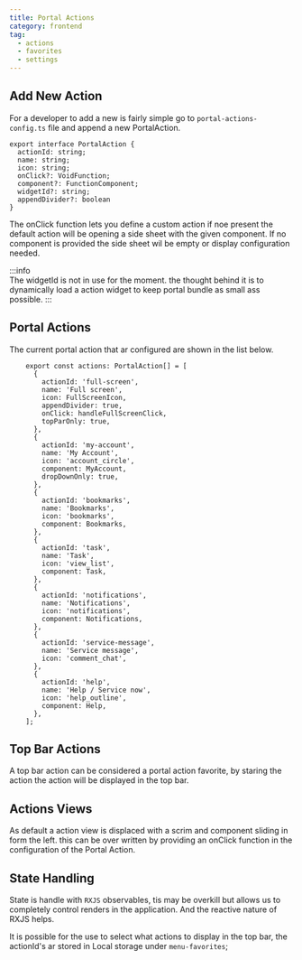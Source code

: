```yaml
---
title: Portal Actions
category: frontend
tag:
  - actions
  - favorites
  - settings
---
```


## Add New Action

For a developer to add a new is fairly simple go to `portal-actions-config.ts` file and append a new PortalAction.

```TS
export interface PortalAction {
  actionId: string;
  name: string;
  icon: string;
  onClick?: VoidFunction;
  component?: FunctionComponent;
  widgetId?: string;
  appendDivider?: boolean
}
```

The onClick function lets you define a custom action if noe present the default action will be
opening a side sheet with the given component. If no component is provided the side sheet wil be
empty or display configuration needed.

:::info  
The widgetId is not in use for the moment. the thought behind it is to dynamically load a action widget to keep portal bundle as small ass possible.
:::

## Portal Actions

The current portal action that ar configured are shown in the list below.

```TS
    export const actions: PortalAction[] = [
      {
        actionId: 'full-screen',
        name: 'Full screen',
        icon: FullScreenIcon,
        appendDivider: true,
        onClick: handleFullScreenClick,
        topParOnly: true,
      },
      {
        actionId: 'my-account',
        name: 'My Account',
        icon: 'account_circle',
        component: MyAccount,
        dropDownOnly: true,
      },
      {
        actionId: 'bookmarks',
        name: 'Bookmarks',
        icon: 'bookmarks',
        component: Bookmarks,
      },
      {
        actionId: 'task',
        name: 'Task',
        icon: 'view_list',
        component: Task,
      },
      {
        actionId: 'notifications',
        name: 'Notifications',
        icon: 'notifications',
        component: Notifications,
      },
      {
        actionId: 'service-message',
        name: 'Service message',
        icon: 'comment_chat',
      },
      {
        actionId: 'help',
        name: 'Help / Service now',
        icon: 'help_outline',
        component: Help,
      },
    ];

```

## Top Bar Actions

A top bar action can be considered a portal action favorite, by staring the action the action will be displayed in the top bar.

## Actions Views

As default a action view is displaced with a scrim and component sliding in form the left. this can be over written by providing an
onClick function in the configuration of the Portal Action.

## State Handling

State is handle with `RXJS` observables, tis may be overkill but allows us to completely control renders in the application. And the reactive nature of RXJS helps.

It is possible for the use to select what actions to display in the top bar, the actionId's ar stored in Local storage under `menu-favorites`;
